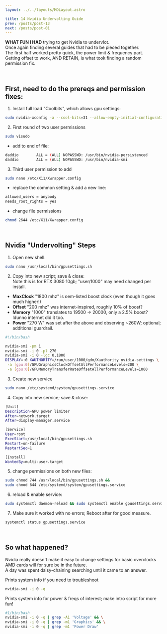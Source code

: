```yaml
---
layout: ../../layouts/MDLayout.astro

title: 14 Nvidia Undervolting Guide
prev: /posts/post-13
next: /posts/post-01
---
```



**WHAT FUN I HAD** trying to get Nvidia to undervlot.<br>
Once again finding several guides that had to be pieced together.<br>
The first half worked pretty quick, the power limit & frequency part.<br>
Getting offset to work, AND RETAIN, is what took finding a random permission fix.

<br>

## First, need to do the prereqs and permission fixes:

1. Install full load "Coolbits", which allows gpu settings:
```sh
sudo nvidia-xconfig -a --cool-bits=31 --allow-empty-initial-configuration
```
2. First round of two user permissions
```sh
sudo visudo
```
- add to end of file:
```sh
daddio        ALL = (ALL) NOPASSWD: /usr/bin/nvidia-persistenced
daddio        ALL = (ALL) NOPASSWD: /usr/bin/nvidia-smi
```
3. Third user permission to add
```sh
sudo nano /etc/X11/Xwrapper.config
```
- replace the common setting & add a new line:
```sh
allowed_users = anybody
needs_root_rights = yes
```
- change file permissions
```sh
chmod 2644 /etc/X11/Xwrapper.config
```
<br>

## Nvidia "Undervolting" Steps

1. Open new shell:
```sh
sudo nano /usr/local/bin/gpusettings.sh
```
2. Copy into new script; save & close:<br>
Note this is for RTX 3080 10gb; "user/1000" may need changed per install.<br>
- **MaxClock** "1800 mhz" is oem-listed boost clock (even though it goes much higher!)<br>
- **Offset** "200 mhz" was internet-inspired, roughly 10% of boost?<br>
- **Memory** "1000" translates to 19500 -> 20000, only a 2.5% boost? Idunno internet did it too.<br>
- **Power** "270 W" was set after the above and observing ~260W; optional; additional guardrail.
```sh
#!/bin/bash

nvidia-smi -pm 1
nvidia-smi -i 0 -pl 270
nvidia-smi -i 0 -lgc 0,1800
DISPLAY=:0 XAUTHORITY=/run/user/1000/gdm/Xauthority nvidia-settings \
 -a [gpu:0]/GPUGraphicsClockOffsetAllPerformanceLevels=200 \
 -a [gpu:0]/GPUMemoryTransferRateOffsetAllPerformanceLevels=1000
```
3. Create new service
```sh
sudo nano /etc/systemd/system/gpusettings.service
```
4. Copy into new service; save & close:
```sh
[Unit]
Description=GPU power limiter
After=network.target
After=display-manager.service

[Service]
User=root
ExecStart=/usr/local/bin/gpusettings.sh
Restart=on-failure
RestartSec=1

[Install]
WantedBy=multi-user.target

```
5. change permissions on both new files:
```sh
sudo chmod 744 /usr/local/bin/gpusettings.sh && 
sudo chmod 644 /etc/systemd/system/gpusettings.service
```
6. reload & enable service:
```sh
sudo systemctl daemon-reload && sudo systemctl enable gpusettings.service
```
7. Make sure it worked with no errors; Reboot after for good measure.
```sh
systemctl status gpusettings.service
```
<br>

## So what happened?
Nvidia really doesn't make it easy to change settings for basic overclocks<br>
AMD cards will for sure be in the future.<br>
A day was spent daisy-chaining searching until it came to an answer.

Prints system info if you need to troubleshoot
```sh
nvidia-smi -i 0 -q
```
Prints system info for power & freqs of interest; make intro script for more fun!
```sh
#1/bin/bash
nvidia-smi -i 0 -q | grep -A1 'Voltage' && \
nvidia-smi -i 0 -q | grep -m1 'Graphics' && \
nvidia-smi -i 0 -q | grep -m1 'Power Draw'
```

